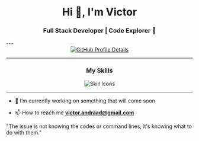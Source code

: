 <h1 align="center">Hi 👋, I'm Victor</h1>
<h3 align="center">Full Stack Developer | Code Explorer 🚀</h3>
---

<div align="center">
  <a href="https://github.com/victorandraad">
    <img src="https://github-profile-summary-cards.vercel.app/api/cards/profile-details?username=victorandraad&theme=github_dark" alt="GitHub Profile Details" />
  </a>
</div>

---

<h3 align="center">My Skills</h3>
<div align="center">
  <img src="https://skillicons.dev/icons?i=php,py,java,html,css,javascript,react,laravel,mysql,git,docker,vscode" alt="Skill Icons"/>
</div>

---

- 🔭 I’m currently working on something that will come soon

- 📫 How to reach me **victor.andraad@gmail.com**

"The issue is not knowing the codes or command lines, 
it's knowing what to do with them."
